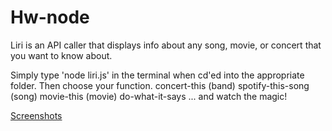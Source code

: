 # Hw-node

Liri is an API caller that displays info about any song, movie, or concert that you want to know about.

Simply type 'node liri.js' in the terminal when cd'ed into the appropriate folder. Then choose your function.
concert-this (band)
spotify-this-song (song)
movie-this  (movie)
do-what-it-says
... and watch the magic!

[Screenshots](imgs/liri.png)